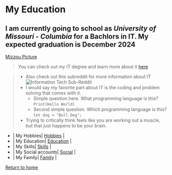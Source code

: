# **My Education**

## I am currently going to school as *University of Missouri - Columbia* for a **Bachlors in IT**. My expected graduation is **December 2024**

[Mizzou Picture](https://www.poynter.org/wp-content/uploads/2020/04/shutterstock_1532213540-scaled.jpg)

> You can check out my IT degree and learn more about it [here](https://majors.missouri.edu/information-technology-bs/)

> - Also check out this subreddit for more information about IT![Information Tech Sub-Reddit](https://www.reddit.com/r/InformationTechnology/)
> - I would say my favorite part about IT is the coding and problem solving that comes with it.
>   - Simple question here. What programming language is this? `Print(Hello World)`
>   - Second simple question. Which programming language is this? `let dog = "Bull Dog";`
> - Trying to critically think feels like you are working out a muscle, but that just happens to be your brain.


* | My Hobbies| [Hobbies](./Hobbies.md) |
* | My Education| [Education](./Education.md) |
* | My Skills| [Skills](./Skills.md) |
* | My Social accounts| [Social](./Social.md) |
* | My Family| [Family](./Family.md) |

[Return to home](./README.md)
